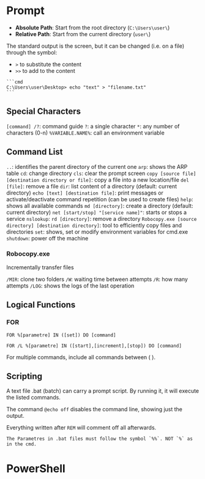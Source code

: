 # Prompt

- **Absolute Path**: Start from the root directory (`C:\Users\user\`)
- **Relative Path**: Start from the current directory (`user\`)

The standard output is the screen, but it can be changed (i.e. on a file) through the symbol:
- `>` to substitute the content
- `>>` to add to the content

````ad-example
```cmd
C:\Users\user\Desktop> echo "text" > "filename.txt"
```
````

## Special Characters

`[command] /?`: command guide
`?`: a single character
`*`: any number of characters (0-n)
`%VARIABLE.NAME%`: call an environment variable

## Command List

`..`: identifies the parent directory of the current one
`arp`: shows the ARP table
`cd`: change directory
`cls`: clear the prompt screen
`copy [source file] [destination directory or file]`: copy a file into a new location/file
`del [file]`: remove a file
`dir`: list content of a directory (default: current directory)
`echo [text] [destination file]`: print messages or activate/deactivate command repetition (can be used to create files)
`help`: shows all available commands
`md [directory]`: create a directory (default: current directory)
`net [start/stop] "[service name]"`: starts or stops a service
`nslookup`: 
`rd [directory]`: remove a directory
`Robocopy.exe [source directory] [destination directory]`: tool to efficiently copy files and directories
`set`: shows, set or modify environment variables for cmd.exe
`shutdown`: power off the machine

### Robocopy.exe

Incrementally transfer files

`/MIR`: clone two folders
`/W`: waiting time between attempts
`/R`: how many attempts
`/LOG`: shows the logs of the last operation

## Logical Functions

### FOR

`FOR %[parametre] IN ([set]) DO [command]`

`FOR /L %[parametre] IN ([start],[increment],[stop]) DO [command]`

For multiple commands, include all commands between ( ).

## Scripting

A text file .bat (batch) can carry a prompt script. By running it, it will execute the listed commands.

The command `@echo off` disables the command line, showing just the output.

Everything written after `REM` will comment off all afterwards.

```ad-warning
The Parametres in .bat files must follow the symbol `%%`. NOT `%` as in the cmd.
```

# PowerShell
